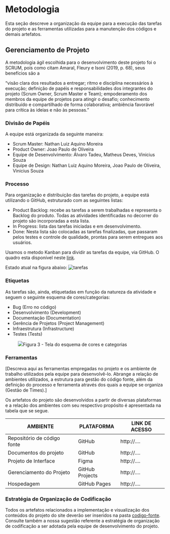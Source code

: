 
# Metodologia

Esta seção descreve a organização da equipe para a execução das tarefas do projeto e as ferramentas utilizadas para a manutenção dos códigos e demais artefatos.

## Gerenciamento de Projeto
A metodologia ágil escolhida para o desenvolvimento deste projeto foi o SCRUM, pois como citam Amaral, Fleury e Isoni (2019, p. 68), seus benefícios são a

“visão clara dos resultados a entregar; ritmo e disciplina necessários à execução; definição de papéis e responsabilidades dos integrantes do projeto (Scrum Owner, Scrum Master e Team); empoderamento dos membros da equipe de projetos para atingir o desafio; conhecimento distribuído e compartilhado de forma colaborativa; ambiência favorável para crítica às ideias e não às pessoas.”

### Divisão de Papéis

A equipe está organizada da seguinte maneira:
- Scrum Master: Nathan Luiz Aquino Moreira
- Product Owner: Joao Paulo de Oliveira
- Equipe de Desenvolvimento: Álvaro Tadeu, Matheus Deves, Vinicius Souza
- Equipe de Design: Nathan Luiz Aquino Moreira, Joao Paulo de Oliveira, Vinicius Souza

### Processo

Para organização e distribuição das tarefas do projeto, a equipe está utilizando o GitHub, estruturado com as seguintes listas:
- Product Backlog: recebe as tarefas a serem trabalhadas e representa o Backlog do produto. Todas as atividades identificadas no decorrer do projeto são incorporadas a esta lista. 
- In Progress: lista das tarefas iniciadas e em desenvolvimento.  
- Done: Nesta lista são colocadas as tarefas finalizadas, que passaram pelos testes e controle de qualidade, prontas para serem entregues aos usuários.

Usamos o metodo Kanban para dividir as tarefas da equipe, via GitHub. O quadro esta disponível neste <a href="https://github.com/orgs/ICEI-PUC-Minas-PMV-ADS/projects/639">link</a>.

Estado atual na figura abaixo:
![tarefas](https://github.com/ICEI-PUC-Minas-PMV-ADS/pmv-ads-2023-2-e1-proj-web-t4-group_4/assets/145401221/d9707fe2-6491-486b-bb0a-14e5c682be93)

### Etiquetas
<p>As tarefas são, ainda, etiquetadas em função da natureza da atividade e seguem o seguinte esquema de cores/categorias:</p>

<ul>
  <li>Bug (Erro no código)</li>
  <li>Desenvolvimento (Development)</li>
  <li>Documentação (Documentation)</li>
  <li>Gerência de Projetos (Project Management)</li>
  <li>Infraestrutura (Infrastructure)</li>
  <li>Testes (Tests)</li>
</ul>

<figure> 
  <img src="https://user-images.githubusercontent.com/100447878/164068979-9eed46e1-9b44-461e-ab88-c2388e6767a1.png"
    <figcaption>Figura 3 - Tela do esquema de cores e categorias</figcaption>
</figure> 
  
### Ferramentas

[Descreva aqui as ferramentas empregadas no projeto e os ambiente de trabalho utilizados pela  equipe para desenvolvê-lo. Abrange a relação de ambientes utilizados, a estrutura para gestão do código fonte, além da definição do processo e ferramenta através dos quais a equipe se organiza (Gestão de Times).]

Os artefatos do projeto são desenvolvidos a partir de diversas plataformas e a relação dos ambientes com seu respectivo propósito é apresentada na tabela que se segue.

| AMBIENTE                            | PLATAFORMA                         | LINK DE ACESSO                         |
|-------------------------------------|------------------------------------|----------------------------------------|
| Repositório de código fonte         | GitHub                             | http://....                            |
| Documentos do projeto               | GitHub                             | http://....                            |
| Projeto de Interface                | Figma                              | http://....                            |
| Gerenciamento do Projeto            | GitHub Projects                    | http://....                            |
| Hospedagem                          | GitHub Pages                       | http://....                            |


### Estratégia de Organização de Codificação 

Todos os artefatos relacionados a implementação e visualização dos conteúdos do projeto do site deverão ser inseridos na pasta [codigo-fonte](http://https://github.com/ICEI-PUC-Minas-PMV-ADS/WebApplicationProject-Template-v2/tree/main/codigo-fonte). Consulte também a nossa sugestão referente a estratégia de organização de codificação a ser adotada pela equipe de desenvolvimento do projeto.
